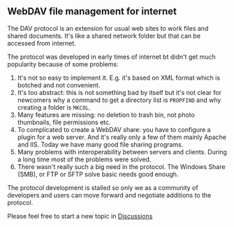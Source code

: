 ## WebDAV file management for internet

The DAV protocol is an extension for usual web sites to work files and shared documents.
It's like a shared network folder but that can be accessed from internet.

The protocol was developed in early times of internet bt didn't get much popularity because of some problems:
1. It's not so easy to implement it. E.g. it's based on XML format which is botched and not convenient.
2. It's too abstract: this is not something bad by itself but it's not clear for newcomers why a command to get a directory list is `PROPFIND` and why creating a folder is `MKCOL`. 
3. Many features are missing: no deletion to trash bin, not photo thumbnails, file permissions etc.
4. To complicated to create a WebDAV share: you have to configure a plugin for a web server. And it's really only a few of them mainly Apache and IIS. Today we have many good file sharing programs.
5. Many problems with interoperability between servers and clients. During a long time most of the problems were solved.
6. There wasn't really such a big need in the protocol. The Windows Share (SMB), or FTP or SFTP solve basic needs good enough.

The protocol development is stalled so only we as a community of developers and users can move forward and negotiate additions to the protocol.

Please feel free to start a new topic in [Discussions](https://github.com/orgs/WebDAVDevs/discussions)
